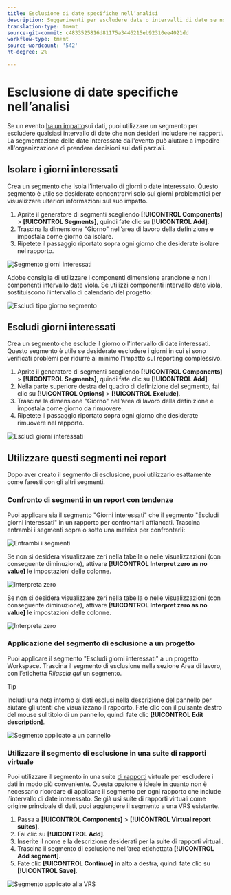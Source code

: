 ```yaml
---
title: Esclusione di date specifiche nell’analisi
description: Suggerimenti per escludere date o intervalli di date se non si desidera includerli nei rapporti.
translation-type: tm+mt
source-git-commit: c4833525816d81175a3446215eb92310ee4021dd
workflow-type: tm+mt
source-wordcount: '542'
ht-degree: 2%

---
```



# Esclusione di date specifiche nell’analisi

Se un evento [ha un impatto](overview.md)sui dati, puoi utilizzare un segmento per escludere qualsiasi intervallo di date che non desideri includere nei rapporti. La segmentazione delle date interessate dall&#39;evento può aiutare a impedire all&#39;organizzazione di prendere decisioni sui dati parziali.

## Isolare i giorni interessati

Crea un segmento che isola l’intervallo di giorni o date interessato. Questo segmento è utile se desiderate concentrarvi solo sui giorni problematici per visualizzare ulteriori informazioni sul suo impatto.

1. Aprite il generatore di segmenti scegliendo **[!UICONTROL Components]** > **[!UICONTROL Segments]**, quindi fate clic su **[!UICONTROL Add]**.
2. Trascina la dimensione &quot;Giorno&quot; nell’area di lavoro della definizione e impostala come giorno da isolare.
3. Ripetete il passaggio riportato sopra ogni giorno che desiderate isolare nel rapporto.

![Segmento giorni interessati](assets/affected_days.jpg)

Adobe consiglia di utilizzare i componenti dimensione arancione e non i componenti intervallo date viola. Se utilizzi componenti intervallo date viola, sostituiscono l’intervallo di calendario del progetto:

![Escludi tipo giorno segmento](assets/exclude_segment_day_type.jpg)

## Escludi giorni interessati

Crea un segmento che esclude il giorno o l&#39;intervallo di date interessati. Questo segmento è utile se desiderate escludere i giorni in cui si sono verificati problemi per ridurre al minimo l&#39;impatto sul reporting complessivo.

1. Aprite il generatore di segmenti scegliendo **[!UICONTROL Components]** > **[!UICONTROL Segments]**, quindi fate clic su **[!UICONTROL Add]**.
2. Nella parte superiore destra del quadro di definizione del segmento, fai clic su **[!UICONTROL Options]** > **[!UICONTROL Exclude]**.
3. Trascina la dimensione &quot;Giorno&quot; nell’area di lavoro della definizione e impostala come giorno da rimuovere.
4. Ripetete il passaggio riportato sopra ogni giorno che desiderate rimuovere nel rapporto.

![Escludi giorni interessati](assets/exclude_affected_days.jpg)

## Utilizzare questi segmenti nei report

Dopo aver creato il segmento di esclusione, puoi utilizzarlo esattamente come faresti con gli altri segmenti.

### Confronto di segmenti in un report con tendenze

Puoi applicare sia il segmento &quot;Giorni interessati&quot; che il segmento &quot;Escludi giorni interessati&quot; in un rapporto per confrontarli affiancati. Trascina entrambi i segmenti sopra o sotto una metrica per confrontarli:

![Entrambi i segmenti](assets/affected_and_exclude.png)

Se non si desidera visualizzare zeri nella tabella o nelle visualizzazioni (con conseguente diminuzione), attivare **[!UICONTROL Interpret zero as no value]** le impostazioni delle colonne.

![Interpreta zero](assets/interpret_zero.png)

Se non si desidera visualizzare zeri nella tabella o nelle visualizzazioni (con conseguente diminuzione), attivare **[!UICONTROL Interpret zero as no value]** le impostazioni delle colonne.

![Interpreta zero](assets/interpret_zero.png)

### Applicazione del segmento di esclusione a un progetto

Puoi applicare il segmento &quot;Escludi giorni interessati&quot; a un progetto Workspace. Trascina il segmento di esclusione nella sezione Area di lavoro, con l’etichetta *Rilascia qui* un segmento.

>[!TIP]
>
>Includi una nota intorno ai dati esclusi nella descrizione del pannello per aiutare gli utenti che visualizzano il rapporto. Fate clic con il pulsante destro del mouse sul titolo di un pannello, quindi fate clic **[!UICONTROL Edit description]**.

![Segmento applicato a un pannello](assets/exclude_segment_panel.jpg)

### Utilizzare il segmento di esclusione in una suite di rapporti virtuale

Puoi utilizzare il segmento in una suite [di rapporti](/help/components/vrs/vrs-about.md) virtuale per escludere i dati in modo più conveniente. Questa opzione è ideale in quanto non è necessario ricordare di applicare il segmento per ogni rapporto che include l&#39;intervallo di date interessato. Se già usi suite di rapporti virtuali come origine principale di dati, puoi aggiungere il segmento a una VRS esistente.

1. Passa a **[!UICONTROL Components]** > **[!UICONTROL Virtual report suites]**.
2. Fai clic su **[!UICONTROL Add]**.
3. Inserite il nome e la descrizione desiderati per la suite di rapporti virtuali.
4. Trascina il segmento di esclusione nell’area etichettata **[!UICONTROL Add segment]**.
5. Fate clic **[!UICONTROL Continue]** in alto a destra, quindi fate clic su **[!UICONTROL Save]**.

![Segmento applicato alla VRS](assets/exclude_segment_vrs.png)
